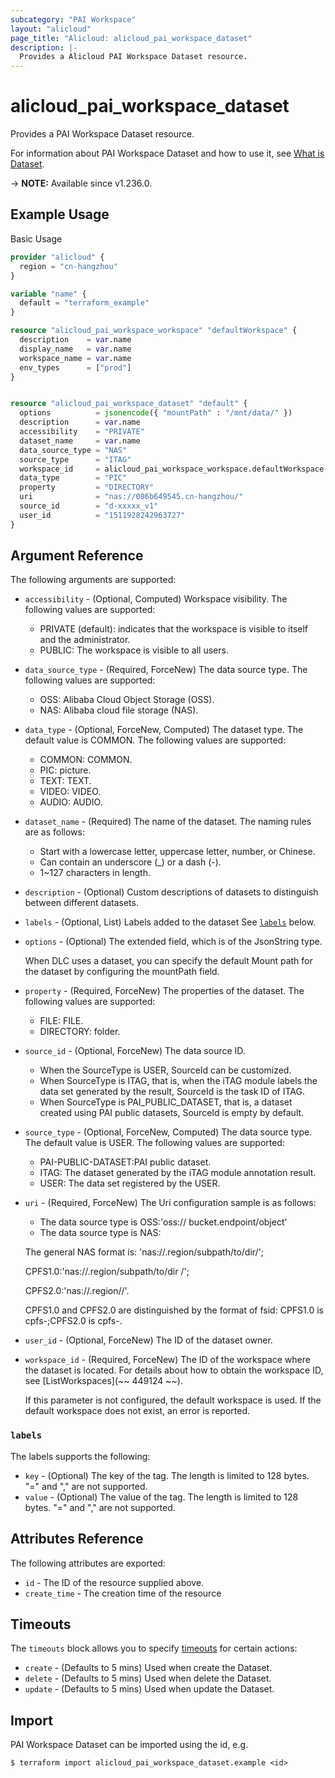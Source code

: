 ```yaml
---
subcategory: "PAI Workspace"
layout: "alicloud"
page_title: "Alicloud: alicloud_pai_workspace_dataset"
description: |-
  Provides a Alicloud PAI Workspace Dataset resource.
---
```


# alicloud_pai_workspace_dataset

Provides a PAI Workspace Dataset resource.



For information about PAI Workspace Dataset and how to use it, see [What is Dataset](https://www.alibabacloud.com/help/en/).

-> **NOTE:** Available since v1.236.0.

## Example Usage

Basic Usage

```terraform
provider "alicloud" {
  region = "cn-hangzhou"
}

variable "name" {
  default = "terraform_example"
}

resource "alicloud_pai_workspace_workspace" "defaultWorkspace" {
  description    = var.name
  display_name   = var.name
  workspace_name = var.name
  env_types      = ["prod"]
}


resource "alicloud_pai_workspace_dataset" "default" {
  options          = jsonencode({ "mountPath" : "/mnt/data/" })
  description      = var.name
  accessibility    = "PRIVATE"
  dataset_name     = var.name
  data_source_type = "NAS"
  source_type      = "ITAG"
  workspace_id     = alicloud_pai_workspace_workspace.defaultWorkspace.id
  data_type        = "PIC"
  property         = "DIRECTORY"
  uri              = "nas://086b649545.cn-hangzhou/"
  source_id        = "d-xxxxx_v1"
  user_id          = "1511928242963727"
}
```

## Argument Reference

The following arguments are supported:
* `accessibility` - (Optional, Computed) Workspace visibility. The following values are supported:
  - PRIVATE (default): indicates that the workspace is visible to itself and the administrator.
  - PUBLIC: The workspace is visible to all users.
* `data_source_type` - (Required, ForceNew) The data source type. The following values are supported:
  - OSS: Alibaba Cloud Object Storage (OSS).
  - NAS: Alibaba cloud file storage (NAS).
* `data_type` - (Optional, ForceNew, Computed) The dataset type. The default value is COMMON. The following values are supported:
  - COMMON: COMMON.
  - PIC: picture.
  - TEXT: TEXT.
  - VIDEO: VIDEO.
  - AUDIO: AUDIO.
* `dataset_name` - (Required) The name of the dataset. The naming rules are as follows:
  - Start with a lowercase letter, uppercase letter, number, or Chinese.
  - Can contain an underscore (_) or a dash (-).
  - 1~127 characters in length.
* `description` - (Optional) Custom descriptions of datasets to distinguish between different datasets.
* `labels` - (Optional, List) Labels added to the dataset See [`labels`](#labels) below.
* `options` - (Optional) The extended field, which is of the JsonString type.

  When DLC uses a dataset, you can specify the default Mount path for the dataset by configuring the mountPath field.
* `property` - (Required, ForceNew) The properties of the dataset. The following values are supported:
  - FILE: FILE.
  - DIRECTORY: folder.
* `source_id` - (Optional, ForceNew) The data source ID.
  - When the SourceType is USER, SourceId can be customized.
  - When SourceType is ITAG, that is, when the iTAG module labels the data set generated by the result, SourceId is the task ID of ITAG.
  - When SourceType is PAI_PUBLIC_DATASET, that is, a dataset created using PAI public datasets, SourceId is empty by default.
* `source_type` - (Optional, ForceNew, Computed) The data source type. The default value is USER. The following values are supported:
  - PAI-PUBLIC-DATASET:PAI public dataset.
  - ITAG: The dataset generated by the iTAG module annotation result.
  - USER: The data set registered by the USER.
* `uri` - (Required, ForceNew) The Uri configuration sample is as follows:
  - The data source type is OSS:'oss:// bucket.endpoint/object'
  - The data source type is NAS:

  The general NAS format is: 'nas://.region/subpath/to/dir/';

  CPFS1.0:'nas://.region/subpath/to/dir /';

  CPFS2.0:'nas://.region//'.

  CPFS1.0 and CPFS2.0 are distinguished by the format of fsid: CPFS1.0 is cpfs-;CPFS2.0 is cpfs-.
* `user_id` - (Optional, ForceNew) The ID of the dataset owner.
* `workspace_id` - (Required, ForceNew) The ID of the workspace where the dataset is located. For details about how to obtain the workspace ID, see [ListWorkspaces](~~ 449124 ~~).

  If this parameter is not configured, the default workspace is used. If the default workspace does not exist, an error is reported.

### `labels`

The labels supports the following:
* `key` - (Optional) The key of the tag. The length is limited to 128 bytes. "=" and "," are not supported.
* `value` - (Optional) The value of the tag. The length is limited to 128 bytes. "=" and "," are not supported.

## Attributes Reference

The following attributes are exported:
* `id` - The ID of the resource supplied above.
* `create_time` - The creation time of the resource

## Timeouts

The `timeouts` block allows you to specify [timeouts](https://www.terraform.io/docs/configuration-0-11/resources.html#timeouts) for certain actions:
* `create` - (Defaults to 5 mins) Used when create the Dataset.
* `delete` - (Defaults to 5 mins) Used when delete the Dataset.
* `update` - (Defaults to 5 mins) Used when update the Dataset.

## Import

PAI Workspace Dataset can be imported using the id, e.g.

```shell
$ terraform import alicloud_pai_workspace_dataset.example <id>
```
